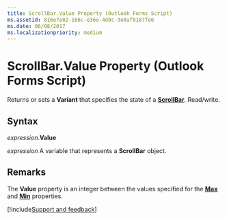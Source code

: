 ```yaml
---
title: ScrollBar.Value Property (Outlook Forms Script)
ms.assetid: 816e7e02-166c-e36e-4d0c-3e0af0187fe6
ms.date: 06/08/2017
ms.localizationpriority: medium
---
```



# ScrollBar.Value Property (Outlook Forms Script)

Returns or sets a **Variant** that specifies the state of a **[ScrollBar](Outlook.scrollbar.md)**. Read/write.


## Syntax

_expression_.**Value**

_expression_ A variable that represents a **ScrollBar** object.


## Remarks

The **Value** property is an integer between the values specified for the **[Max](Outlook.scrollbar.max.md)** and **[Min](Outlook.scrollbar.min.md)** properties.

[!include[Support and feedback](~/includes/feedback-boilerplate.md)]